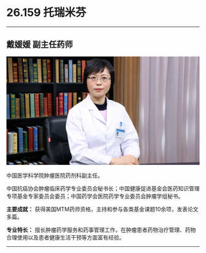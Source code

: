 # 26.159 托瑞米芬

---

## 戴媛媛 副主任药师

![1685340923694](image/c26_159/1685340923694.png)

中国医学科学院肿瘤医院药剂科副主任。

中国抗癌协会肿瘤临床药学专业委员会秘书长；中国健康促进基金会医药知识管理专项基金专家委员会委员；中国药学会医院药学专业委员会肿瘤学组秘书。

**主要成就：** 获得美国MTM药师资格，主持和参与各类基金课题10余项，发表论文多篇。

**专业特长：** 擅长肿瘤药学服务和药事管理工作，在肿瘤患者药物治疗管理、药物合理使用以及患者健康生活干预等方面富有经验。

---

